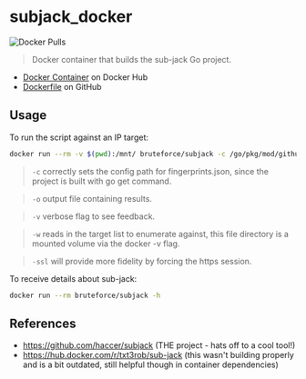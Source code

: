 # subjack_docker

![Docker Pulls](https://img.shields.io/docker/pulls/bruteforce/subjack.svg)

> Docker container that builds the sub-jack Go project.

- [Docker Container](https://hub.docker.com/r/bruteforce/subjack) on Docker Hub
- [Dockerfile](https://github.com/beerMT/dockerfiles/blob/main/subjack/subjack.Dockerfile) on GitHub

## Usage

To run the script against an IP target:
```bash
docker run --rm -v $(pwd):/mnt/ bruteforce/subjack -c /go/pkg/mod/github.com/haccer/subjack@v0.0.0-20201112041112-49c51e57deab/fingerprints.json -w /mnt/tgt_list.txt -ssl -v -o /mnt/results.txt
```
> `-c` correctly sets the config path for fingerprints.json, since the project is built with go get command.

> `-o` output file containing results.

> `-v` verbose flag to see feedback.

> `-w` reads in the target list to enumerate against, this file directory is a mounted volume via the docker -v flag.

> `-ssl` will provide more fidelity by forcing the https session.

To receive details about sub-jack:
```bash
docker run --rm bruteforce/subjack -h
```

## References
* https://github.com/haccer/subjack (THE project - hats off to a cool tool!)
* https://hub.docker.com/r/txt3rob/sub-jack (this wasn't building properly and is a bit outdated, still helpful though in container dependencies)